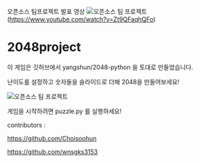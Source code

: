 오픈소스 팀프로젝트 발표 영상
![오픈소스 팀 프로젝트](https://user-images.githubusercontent.com/72612538/102477473-bf655900-409f-11eb-9a0a-a216390a7f67.PNG)(https://www.youtube.com/watch?v=Zt9QFaqhQFo)

# 2048project
이 게임은 깃허브에서 yangshun/2048-python 을 토대로 만들었습니다. 

난이도를 설정하고 숫자들을 슬라이드로 더해 2048을 만들어보세요!

![오픈소스 팀 프로젝트](https://user-images.githubusercontent.com/72447176/102465836-81f9cf00-4091-11eb-8377-a7724a1965f3.png)

게임을 시작하려면 puzzle.py 를 실행하세요!

contributors :

https://github.com/Choisoohun

https://github.com/wnsgks3153
